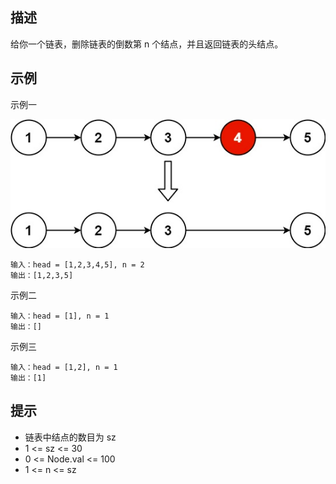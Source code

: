 ## 描述

给你一个链表，删除链表的倒数第 n 个结点，并且返回链表的头结点。

## 示例

示例一

![img.png](img.png)

```
输入：head = [1,2,3,4,5], n = 2
输出：[1,2,3,5]
```

示例二

```
输入：head = [1], n = 1
输出：[]
```

示例三

```
输入：head = [1,2], n = 1
输出：[1]
```

## 提示

- 链表中结点的数目为 sz
- 1 <= sz <= 30
- 0 <= Node.val <= 100
- 1 <= n <= sz
